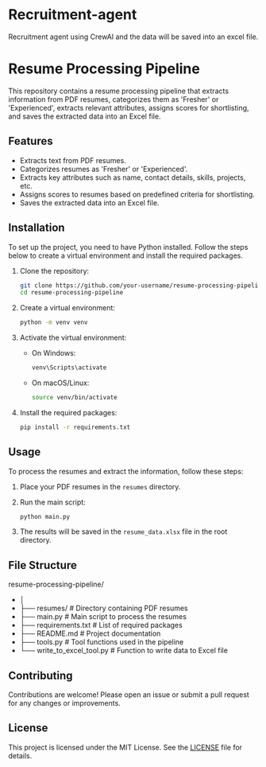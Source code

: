 # Recruitment-agent
Recruitment agent using CrewAI and the data will be saved into an excel file.

# Resume Processing Pipeline

This repository contains a resume processing pipeline that extracts information from PDF resumes, categorizes them as 'Fresher' or 'Experienced', extracts relevant attributes, assigns scores for shortlisting, and saves the extracted data into an Excel file.

## Features

- Extracts text from PDF resumes.
- Categorizes resumes as 'Fresher' or 'Experienced'.
- Extracts key attributes such as name, contact details, skills, projects, etc.
- Assigns scores to resumes based on predefined criteria for shortlisting.
- Saves the extracted data into an Excel file.

## Installation

To set up the project, you need to have Python installed. Follow the steps below to create a virtual environment and install the required packages.

1. Clone the repository:

    ```sh
    git clone https://github.com/your-username/resume-processing-pipeline.git
    cd resume-processing-pipeline
    ```

2. Create a virtual environment:

    ```sh
    python -m venv venv
    ```

3. Activate the virtual environment:

    - On Windows:

        ```sh
        venv\Scripts\activate
        ```

    - On macOS/Linux:

        ```sh
        source venv/bin/activate
        ```

4. Install the required packages:

    ```sh
    pip install -r requirements.txt
    ```

## Usage

To process the resumes and extract the information, follow these steps:

1. Place your PDF resumes in the `resumes` directory.

2. Run the main script:

    ```sh
    python main.py
    ```

3. The results will be saved in the `resume_data.xlsx` file in the root directory.

## File Structure
resume-processing-pipeline/
- │
- ├── resumes/ # Directory containing PDF resumes
- ├── main.py # Main script to process the resumes
- ├── requirements.txt # List of required packages
- ├── README.md # Project documentation
- ├── tools.py # Tool functions used in the pipeline
- └── write_to_excel_tool.py # Function to write data to Excel file

## Contributing

Contributions are welcome! Please open an issue or submit a pull request for any changes or improvements.

## License

This project is licensed under the MIT License. See the [LICENSE](LICENSE) file for details.
